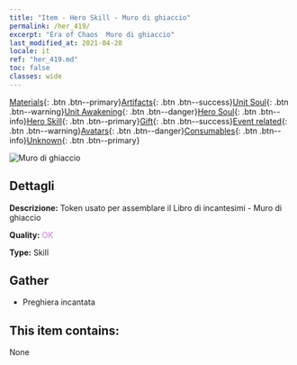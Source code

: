 ```yaml
---
title: "Item - Hero Skill - Muro di ghiaccio"
permalink: /her_419/
excerpt: "Era of Chaos  Muro di ghiaccio"
last_modified_at: 2021-04-28
locale: it
ref: "her_419.md"
toc: false
classes: wide
---
```

 [Materials](/ItemsIT/){: .btn .btn--primary}[Artifacts](/ItemsIT/Artifacts/){: .btn .btn--success}[Unit Soul](/ItemsIT/UnitSoul/){: .btn .btn--warning}[Unit Awakening](/ItemsIT/UnitAwakening/){: .btn .btn--danger}[Hero Soul](/ItemsIT/HeroSoul/){: .btn .btn--info}[Hero Skill](/ItemsIT/HeroSkill/){: .btn .btn--primary}[Gift](/ItemsIT/Gift/){: .btn .btn--success}[Event related](/ItemsIT/Events/){: .btn .btn--warning}[Avatars](/ItemsIT/Avatars/){: .btn .btn--danger}[Consumables](/ItemsIT/Consumables/){: .btn .btn--info}[Unknown](/ItemsIT/Unknown/){: .btn .btn--primary}

 ![Muro di ghiaccio](/images/t/ps_hanbingmoqiang.png)

## Dettagli
 **Descrizione:** Token usato per assemblare il Libro di incantesimi - Muro di ghiaccio

 **Quality:** <span style="color: #DA70D6">OK</span>

 **Type:** Skill

## Gather

*    Preghiera incantata 

## This item contains:

  None

